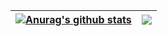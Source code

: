 | <a href="https://github.com/anuraghazra/github-readme-stats"><img align="center" src="https://github-readme-stats.vercel.app/api?username=anuraghazra&show_icons=true&include_all_commits=true&theme=buefy&hide_border=true" alt="Anurag's github stats" /></a> | <a href="https://github.com/anuraghazra/github-readme-stats"><img align="center" src="https://github-readme-stats.vercel.app/api/top-langs/?username=anuraghazra&layout=compact&theme=buefy&hide_border=true" /></a> |
| ------------- | ------------- |


<!-- <details>
  <summary>:zap: GitHub Stats</summary>

  <img align="left" alt="HIHRAIM04's GitHub Stats" src="https://github-readme-stats.vercel.app/api?username=HIHRAIM04&show_icons=true&hide_border=false&title_color=ff652f&icon_color=FFE400&bg_color=09131B&text_color=ffffff&border_color=0c1a25" />

</details>

![Top Langs](https://github-readme-stats.vercel.app/api/top-langs/?username=HIHRAIM04&layout=compact) --!>